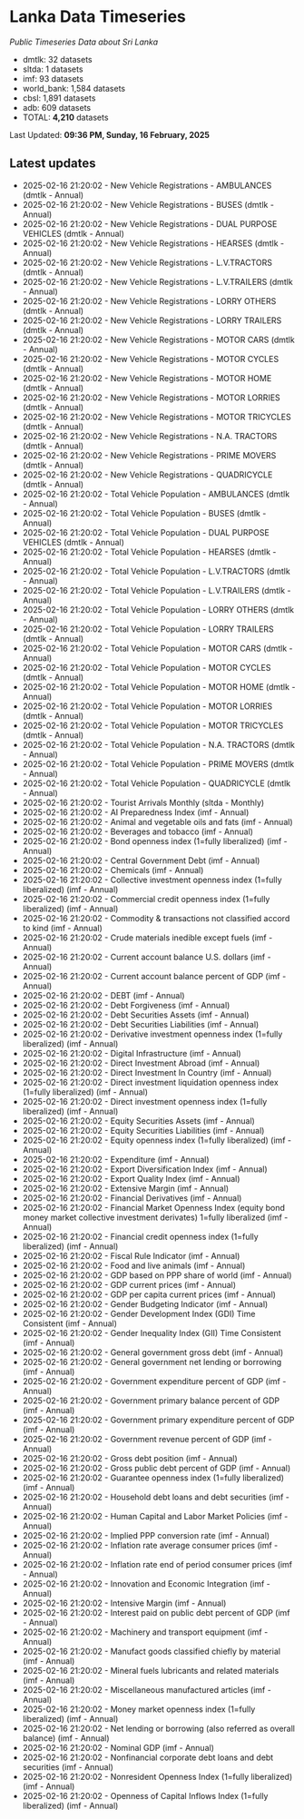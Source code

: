 # Lanka Data Timeseries
*Public Timeseries Data about Sri Lanka*

* dmtlk: 32 datasets
* sltda: 1 datasets
* imf: 93 datasets
* world_bank: 1,584 datasets
* cbsl: 1,891 datasets
* adb: 609 datasets
* TOTAL: **4,210** datasets

Last Updated: **09:36 PM, Sunday, 16 February, 2025**

## Latest updates

* 2025-02-16 21:20:02 - New Vehicle Registrations - AMBULANCES (dmtlk - Annual)
* 2025-02-16 21:20:02 - New Vehicle Registrations - BUSES (dmtlk - Annual)
* 2025-02-16 21:20:02 - New Vehicle Registrations - DUAL PURPOSE VEHICLES (dmtlk - Annual)
* 2025-02-16 21:20:02 - New Vehicle Registrations - HEARSES (dmtlk - Annual)
* 2025-02-16 21:20:02 - New Vehicle Registrations - L.V.TRACTORS (dmtlk - Annual)
* 2025-02-16 21:20:02 - New Vehicle Registrations - L.V.TRAILERS (dmtlk - Annual)
* 2025-02-16 21:20:02 - New Vehicle Registrations - LORRY OTHERS (dmtlk - Annual)
* 2025-02-16 21:20:02 - New Vehicle Registrations - LORRY TRAILERS (dmtlk - Annual)
* 2025-02-16 21:20:02 - New Vehicle Registrations - MOTOR CARS (dmtlk - Annual)
* 2025-02-16 21:20:02 - New Vehicle Registrations - MOTOR CYCLES (dmtlk - Annual)
* 2025-02-16 21:20:02 - New Vehicle Registrations - MOTOR HOME (dmtlk - Annual)
* 2025-02-16 21:20:02 - New Vehicle Registrations - MOTOR LORRIES (dmtlk - Annual)
* 2025-02-16 21:20:02 - New Vehicle Registrations - MOTOR TRICYCLES (dmtlk - Annual)
* 2025-02-16 21:20:02 - New Vehicle Registrations - N.A. TRACTORS (dmtlk - Annual)
* 2025-02-16 21:20:02 - New Vehicle Registrations - PRIME MOVERS (dmtlk - Annual)
* 2025-02-16 21:20:02 - New Vehicle Registrations - QUADRICYCLE (dmtlk - Annual)
* 2025-02-16 21:20:02 - Total Vehicle Population - AMBULANCES (dmtlk - Annual)
* 2025-02-16 21:20:02 - Total Vehicle Population - BUSES (dmtlk - Annual)
* 2025-02-16 21:20:02 - Total Vehicle Population - DUAL PURPOSE VEHICLES (dmtlk - Annual)
* 2025-02-16 21:20:02 - Total Vehicle Population - HEARSES (dmtlk - Annual)
* 2025-02-16 21:20:02 - Total Vehicle Population - L.V.TRACTORS (dmtlk - Annual)
* 2025-02-16 21:20:02 - Total Vehicle Population - L.V.TRAILERS (dmtlk - Annual)
* 2025-02-16 21:20:02 - Total Vehicle Population - LORRY OTHERS (dmtlk - Annual)
* 2025-02-16 21:20:02 - Total Vehicle Population - LORRY TRAILERS (dmtlk - Annual)
* 2025-02-16 21:20:02 - Total Vehicle Population - MOTOR CARS (dmtlk - Annual)
* 2025-02-16 21:20:02 - Total Vehicle Population - MOTOR CYCLES (dmtlk - Annual)
* 2025-02-16 21:20:02 - Total Vehicle Population - MOTOR HOME (dmtlk - Annual)
* 2025-02-16 21:20:02 - Total Vehicle Population - MOTOR LORRIES (dmtlk - Annual)
* 2025-02-16 21:20:02 - Total Vehicle Population - MOTOR TRICYCLES (dmtlk - Annual)
* 2025-02-16 21:20:02 - Total Vehicle Population - N.A. TRACTORS (dmtlk - Annual)
* 2025-02-16 21:20:02 - Total Vehicle Population - PRIME MOVERS (dmtlk - Annual)
* 2025-02-16 21:20:02 - Total Vehicle Population - QUADRICYCLE (dmtlk - Annual)
* 2025-02-16 21:20:02 - Tourist Arrivals Monthly (sltda - Monthly)
* 2025-02-16 21:20:02 - AI Preparedness Index (imf - Annual)
* 2025-02-16 21:20:02 - Animal and vegetable oils and fats (imf - Annual)
* 2025-02-16 21:20:02 - Beverages and tobacco (imf - Annual)
* 2025-02-16 21:20:02 - Bond openness index (1=fully liberalized) (imf - Annual)
* 2025-02-16 21:20:02 - Central Government Debt (imf - Annual)
* 2025-02-16 21:20:02 - Chemicals (imf - Annual)
* 2025-02-16 21:20:02 - Collective investment openness index (1=fully liberalized) (imf - Annual)
* 2025-02-16 21:20:02 - Commercial credit openness index (1=fully liberalized) (imf - Annual)
* 2025-02-16 21:20:02 - Commodity & transactions not classified accord to kind (imf - Annual)
* 2025-02-16 21:20:02 - Crude materials inedible except fuels (imf - Annual)
* 2025-02-16 21:20:02 - Current account balance U.S. dollars (imf - Annual)
* 2025-02-16 21:20:02 - Current account balance percent of GDP (imf - Annual)
* 2025-02-16 21:20:02 - DEBT (imf - Annual)
* 2025-02-16 21:20:02 - Debt Forgiveness (imf - Annual)
* 2025-02-16 21:20:02 - Debt Securities Assets (imf - Annual)
* 2025-02-16 21:20:02 - Debt Securities Liabilities (imf - Annual)
* 2025-02-16 21:20:02 - Derivative investment openness index (1=fully liberalized) (imf - Annual)
* 2025-02-16 21:20:02 - Digital Infrastructure (imf - Annual)
* 2025-02-16 21:20:02 - Direct Investment Abroad (imf - Annual)
* 2025-02-16 21:20:02 - Direct Investment In Country (imf - Annual)
* 2025-02-16 21:20:02 - Direct investment liquidation openness index (1=fully liberalized) (imf - Annual)
* 2025-02-16 21:20:02 - Direct investment openness index (1=fully liberalized) (imf - Annual)
* 2025-02-16 21:20:02 - Equity Securities Assets (imf - Annual)
* 2025-02-16 21:20:02 - Equity Securities Liabilities (imf - Annual)
* 2025-02-16 21:20:02 - Equity openness index (1=fully liberalized) (imf - Annual)
* 2025-02-16 21:20:02 - Expenditure (imf - Annual)
* 2025-02-16 21:20:02 - Export Diversification Index (imf - Annual)
* 2025-02-16 21:20:02 - Export Quality Index (imf - Annual)
* 2025-02-16 21:20:02 - Extensive Margin (imf - Annual)
* 2025-02-16 21:20:02 - Financial Derivatives (imf - Annual)
* 2025-02-16 21:20:02 - Financial Market Openness Index (equity bond money market collective investment derivates) 1=fully liberalized (imf - Annual)
* 2025-02-16 21:20:02 - Financial credit openness index (1=fully liberalized) (imf - Annual)
* 2025-02-16 21:20:02 - Fiscal Rule Indicator (imf - Annual)
* 2025-02-16 21:20:02 - Food and live animals (imf - Annual)
* 2025-02-16 21:20:02 - GDP based on PPP share of world (imf - Annual)
* 2025-02-16 21:20:02 - GDP current prices (imf - Annual)
* 2025-02-16 21:20:02 - GDP per capita current prices (imf - Annual)
* 2025-02-16 21:20:02 - Gender Budgeting Indicator (imf - Annual)
* 2025-02-16 21:20:02 - Gender Development Index (GDI) Time Consistent (imf - Annual)
* 2025-02-16 21:20:02 - Gender Inequality Index (GII) Time Consistent (imf - Annual)
* 2025-02-16 21:20:02 - General government gross debt (imf - Annual)
* 2025-02-16 21:20:02 - General government net lending or borrowing (imf - Annual)
* 2025-02-16 21:20:02 - Government expenditure percent of GDP (imf - Annual)
* 2025-02-16 21:20:02 - Government primary balance percent of GDP (imf - Annual)
* 2025-02-16 21:20:02 - Government primary expenditure percent of GDP (imf - Annual)
* 2025-02-16 21:20:02 - Government revenue percent of GDP (imf - Annual)
* 2025-02-16 21:20:02 - Gross debt position (imf - Annual)
* 2025-02-16 21:20:02 - Gross public debt percent of GDP (imf - Annual)
* 2025-02-16 21:20:02 - Guarantee openness index (1=fully liberalized) (imf - Annual)
* 2025-02-16 21:20:02 - Household debt loans and debt securities (imf - Annual)
* 2025-02-16 21:20:02 - Human Capital and Labor Market Policies (imf - Annual)
* 2025-02-16 21:20:02 - Implied PPP conversion rate (imf - Annual)
* 2025-02-16 21:20:02 - Inflation rate average consumer prices (imf - Annual)
* 2025-02-16 21:20:02 - Inflation rate end of period consumer prices (imf - Annual)
* 2025-02-16 21:20:02 - Innovation and Economic Integration (imf - Annual)
* 2025-02-16 21:20:02 - Intensive Margin (imf - Annual)
* 2025-02-16 21:20:02 - Interest paid on public debt percent of GDP (imf - Annual)
* 2025-02-16 21:20:02 - Machinery and transport equipment (imf - Annual)
* 2025-02-16 21:20:02 - Manufact goods classified chiefly by material (imf - Annual)
* 2025-02-16 21:20:02 - Mineral fuels lubricants and related materials (imf - Annual)
* 2025-02-16 21:20:02 - Miscellaneous manufactured articles (imf - Annual)
* 2025-02-16 21:20:02 - Money market openness index (1=fully liberalized) (imf - Annual)
* 2025-02-16 21:20:02 - Net lending or borrowing (also referred as overall balance) (imf - Annual)
* 2025-02-16 21:20:02 - Nominal GDP (imf - Annual)
* 2025-02-16 21:20:02 - Nonfinancial corporate debt loans and debt securities (imf - Annual)
* 2025-02-16 21:20:02 - Nonresident Openness Index (1=fully liberalized) (imf - Annual)
* 2025-02-16 21:20:02 - Openness of Capital Inflows Index (1=fully liberalized) (imf - Annual)